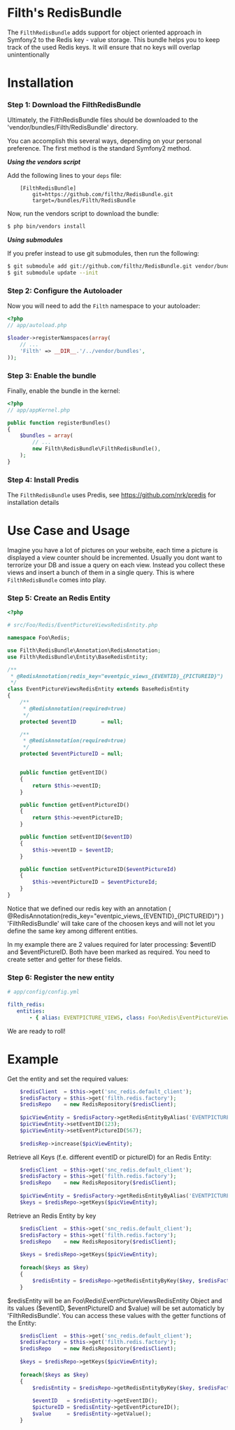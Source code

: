 Filth's RedisBundle
=====================

The `FilthRedisBundle` adds support for object oriented approach in Symfony2 to the Redis key - value storage.
This bundle helps you to keep track of the used Redis keys. It will ensure that no keys will overlap unintentionally 

Installation
============

### Step 1: Download the FilthRedisBundle

Ultimately, the FilthRedisBundle files should be downloaded to the
'vendor/bundles/Filth/RedisBundle' directory.

You can accomplish this several ways, depending on your personal preference.
The first method is the standard Symfony2 method.

***Using the vendors script***

Add the following lines to your `deps` file:

```
    [FilthRedisBundle]
        git=https://github.com/filthz/RedisBundle.git
        target=/bundles/Filth/RedisBundle
```

Now, run the vendors script to download the bundle:

``` bash
$ php bin/vendors install
```

***Using submodules***

If you prefer instead to use git submodules, then run the following:

``` bash
$ git submodule add git://github.com/filthz/RedisBundle.git vendor/bundles/Filth/RedisBundle
$ git submodule update --init
```

### Step 2: Configure the Autoloader

Now you will need to add the `Filth` namespace to your autoloader:

``` php
<?php
// app/autoload.php

$loader->registerNamspaces(array(
    // ...
    'Filth' => __DIR__.'/../vendor/bundles',
));
```
### Step 3: Enable the bundle

Finally, enable the bundle in the kernel:

```php
<?php
// app/appKernel.php

public function registerBundles()
{
    $bundles = array(
        // ...
        new Filth\RedisBundle\FilthRedisBundle(),
    );
}
```

### Step 4: Install Predis
The `FilthRedisBundle` uses Predis, see https://github.com/nrk/predis for installation details

        
Use Case and Usage
==================
Imagine you have a lot of pictures on your website, each time a picture is displayed a view counter should be incremented.
Usually you dont want to terrorize your DB and issue a query on each view. Instead you collect these views and insert a bunch of 
them in a single query. This is where `FilthRedisBundle` comes into play.

### Step 5: Create an Redis Entity

``` php
<?php

# src/Foo/Redis/EventPictureViewsRedisEntity.php

namespace Foo\Redis;

use Filth\RedisBundle\Annotation\RedisAnnotation;
use Filth\RedisBundle\Entity\BaseRedisEntity;

/**
 * @RedisAnnotation(redis_key="eventpic_views_{EVENTID}_{PICTUREID}")
 */
class EventPictureViewsRedisEntity extends BaseRedisEntity
{
    /**
     * @RedisAnnotation(required=true)
     */
    protected $eventID        = null;

    /**
     * @RedisAnnotation(required=true)
     */
    protected $eventPictureID = null;


    public function getEventID()
    {
        return $this->eventID;
    }

    public function getEventPictureID()
    {
        return $this->eventPictureID;
    }

    public function setEventID($eventID)
    {
        $this->eventID = $eventID;
    }

    public function setEventPictureID($eventPictureId)
    {
        $this->eventPictureID = $eventPictureId;
    }
}
```

Notice that we defined our redis key with an annotation ( @RedisAnnotation(redis_key="eventpic_views_{EVENTID}_{PICTUREID}") )
'FilthRedisBundle' will take care of the choosen keys and will not let you define the same key among different entities.

In my example there are 2 values required for later processing: $eventID and $eventPictureID. Both have been marked as required.
You need to create setter and getter for these fields.

### Step 6: Register the new entity

``` yaml
# app/config/config.yml

filth_redis:
   entities:
       - { alias: EVENTPICTURE_VIEWS, class: Foo\Redis\EventPictureViewsRedisEntity }
```

We are ready to roll!

Example
=======

Get the entity and set the required values:

``` php
    $redisClient  = $this->get('snc_redis.default_client');
    $redisFactory = $this->get('filth.redis.factory');
    $redisRepo    = new RedisRepository($redisClient);
    
    $picViewEntity = $redisFactory->getRedisEntityByAlias('EVENTPICTURE_VIEWS');
    $picViewEntity->setEventID(123);
    $picViewEntity->setEventPictureID(567);
    
    $redisRep->increase($picViewEntity);
```

Retrieve all Keys (f.e. different eventID or pictureID) for an Redis Entity:

``` php
    $redisClient  = $this->get('snc_redis.default_client');
    $redisFactory = $this->get('filth.redis.factory');
    $redisRepo    = new RedisRepository($redisClient);
    
    $picViewEntity = $redisFactory->getRedisEntityByAlias('EVENTPICTURE_VIEWS');
    $keys = $redisRepo->getKeys($picViewEntity);
```

Retrieve an Redis Entity by key

``` php
    $redisClient  = $this->get('snc_redis.default_client');
    $redisFactory = $this->get('filth.redis.factory');
    $redisRepo    = new RedisRepository($redisClient);
    
    $keys = $redisRepo->getKeys($picViewEntity);
    
    foreach($keys as $key)
    {
        $redisEntity = $redisRepo->getRedisEntityByKey($key, $redisFactory);
    }
```

$redisEntity will be an  Foo\Redis\EventPictureViewsRedisEntity Object and its values ($eventID, $eventPictureID and $value) 
will be set automaticly by 'FilthRedisBundle'. You can access these values with the getter functions of the Entity:

``` php
    $redisClient  = $this->get('snc_redis.default_client');
    $redisFactory = $this->get('filth.redis.factory');
    $redisRepo    = new RedisRepository($redisClient);
    
    $keys = $redisRepo->getKeys($picViewEntity);
    
    foreach($keys as $key)
    {
        $redisEntity = $redisRepo->getRedisEntityByKey($key, $redisFactory);
        
        $eventID   = $redisEntity->getEventID();
        $pictureID = $redisEntity->getEventPictureID();
        $value     = $redisEntity->getValue();
    }
```

